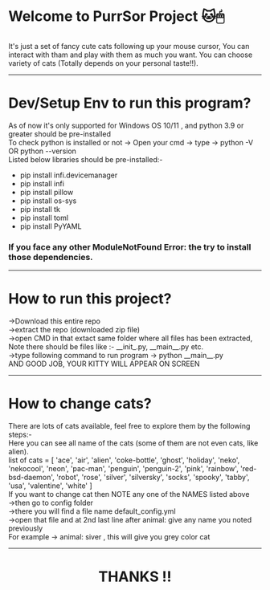 <H1>Welcome to PurrSor Project 🐱🖱</H1> 
<p align="center"><img src=""/></p>
It's just a set of fancy cute cats following up your mouse cursor, You can interact with tham and play with them as much you want.
You can choose variety of cats (Totally depends on your personal taste!!).
<hr>
<H1>Dev/Setup Env to run this program?</H1>
As of now it's only supported for Windows OS 10/11 , and python 3.9 or greater should be pre-installed</br>
To check python is installed or not -> Open your cmd -> type -> python -V OR python --version</br>
Listed below libraries should be pre-installed:-</br>
<ul>
<li>pip install infi.devicemanager</li>
<li>pip install infi</li>
<li>pip install pillow</li>
<li>pip install os-sys</li>
<li>pip install tk</li>
<li>pip install toml</li>
<li>pip install PyYAML</li>
</ul>
<h3>If you face any other ModuleNotFound Error: the try to install those dependencies.</h3>
<hr>
<H1>How to run this project?</H1>
->Download this entire repo</br>
->extract the repo (downloaded zip file)</br>
->open CMD in that extact same folder where all files has been extracted, Note there should be files like :- __init_.py, __main__.py etc.</br>
->type following command to run program -> python __main__.py</br>
AND GOOD JOB, YOUR KITTY WILL APPEAR ON SCREEN</br>
<hr>
<H1>How to change cats?</H1>
There are lots of cats available, feel free to explore them by the following steps:-</br>
Here you can see all name of the cats (some of them are not even cats, like alien).</br>
list of cats = [
    'ace',
    'air',
    'alien',
    'coke-bottle',
    'ghost',
    'holiday',
    'neko',
    'nekocool',
    'neon',
    'pac-man',
    'penguin',
    'penguin-2',
    'pink',
    'rainbow',
    'red-bsd-daemon',
    'robot',
    'rose',
    'silver',
    'silversky',
    'socks',
    'spooky',
    'tabby',
    'usa',
    'valentine',
    'white'
]
</br>
 If you want to change cat then NOTE any one of the NAMES listed above</br>
 ->then go to config folder</br>
 ->there you will find a file name default_config.yml</br>
 ->open that file and at 2nd last line after animal: give any name you noted previously</br>
 For example ->  animal: siver , this will give you grey color cat</br>
 <hr>
 <H1 align="center">THANKS !!</H1>
